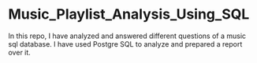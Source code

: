 # Music_Playlist_Analysis_Using_SQL
In this repo, I have analyzed and answered different questions of a music sql database. I have used Postgre SQL to analyze and prepared a report over it.
